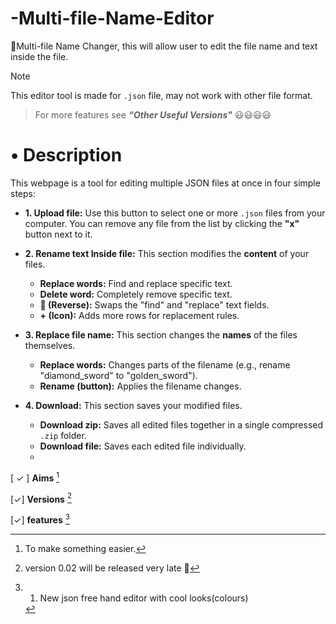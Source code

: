 # -Multi-file-Name-Editor
🌟Multi-file Name Changer, this will allow user to edit the file name and text inside the file. 
> [!NOTE]
> This editor tool is made for `.json` file, may not work with other file format.

> For more features see **_“Other Useful Versions"_**
😃😃😃😃
# • Description
This webpage is a tool for editing multiple JSON files at once in four simple steps:

* **1. Upload file:** Use this button to select one or more `.json` files from your computer. You can remove any file from the list by clicking the **"x"** button next to it.

* **2. Rename text Inside file:** This section modifies the **content** of your files.
    * **Replace words:** Find and replace specific text.
    * **Delete word:** Completely remove specific text.
    * **🔄 (Reverse):** Swaps the "find" and "replace" text fields.
    * **+ (Icon):** Adds more rows for replacement rules.

* **3. Replace file name:** This section changes the **names** of the files themselves.
    * **Replace words:** Changes parts of the filename (e.g., rename "diamond_sword" to "golden_sword").
    * **Rename (button):** Applies the filename changes.

* **4. Download:** This section saves your modified files.
    * **Download zip:** Saves all edited files together in a single compressed `.zip` folder.
    * **Download file:** Saves each edited file individually.
    * 
[ ✓ ] **Aims** [^1]
[^1]: To make something easier.

[✓] **Versions** [^2]
[^2]: version 0.02 will be released very late 🥲

[✓] **features** [^3]
[^3]: 1. New json free hand editor with cool looks(colours)
